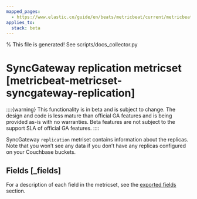 ```yaml
---
mapped_pages:
  - https://www.elastic.co/guide/en/beats/metricbeat/current/metricbeat-metricset-syncgateway-replication.html
applies_to:
  stack: beta
---
```


% This file is generated! See scripts/docs_collector.py

# SyncGateway replication metricset [metricbeat-metricset-syncgateway-replication]

::::{warning}
This functionality is in beta and is subject to change. The design and code is less mature than official GA features and is being provided as-is with no warranties. Beta features are not subject to the support SLA of official GA features.
::::


SyncGateway `replication` metriset contains information about the replicas. Note that you won’t see any data if you don’t have any replicas configured on your Couchbase buckets.

## Fields [_fields]

For a description of each field in the metricset, see the [exported fields](/reference/metricbeat/exported-fields-syncgateway.md) section.

